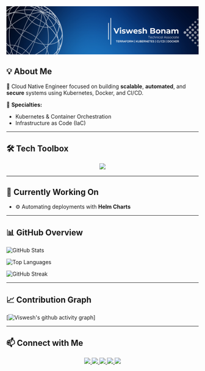<!-- Header Banner -->
<div align="center">
  <img src="https://raw.githubusercontent.com/VisweshBonam/VisweshBonam/main/banner2.jpg" alt="Github Banner" width="800"/>
</div>


## 💡 About Me
🚀 Cloud Native Engineer focused on building **scalable**, **automated**, and **secure** systems using Kubernetes, Docker, and CI/CD.

💼 **Specialties:**  
- Kubernetes & Container Orchestration  
- Infrastructure as Code (IaC)  

---

## 🛠 Tech Toolbox
<p align="center">
  <img src="https://skillicons.dev/icons?i=kubernetes,docker,git,linux,bash,jenkins,ansible,terraform,aws&theme=dark" />
</p>

---

## 🚀 Currently Working On
- ⚙️ Automating deployments with **Helm Charts**  

<!-- ---

## 🏗 Featured Architecture
<p align="center">
  <img src="./images/roboshop-architecture.png" alt="Roboshop 3-Tier Architecture" width="800"/>
</p> -->

<!-- ---

## 📌 Featured Projects
[![k8-roboshop-helm](https://github-readme-stats.vercel.app/api/pin/?username=VisweshBonam&repo=k8-roboshop-helm&theme=tokyonight)](https://github.com/VisweshBonam/k8-roboshop-helm)
[![docker](https://github-readme-stats.vercel.app/api/pin/?username=VisweshBonam&repo=docker&theme=tokyonight)](https://github.com/VisweshBonam/docker) -->

---

## 📊 GitHub Overview

![GitHub Stats](https://github-readme-stats.vercel.app/api?username=VisweshBonam&show_icons=true&theme=tokyonight)

![Top Languages](https://github-readme-stats.vercel.app/api/top-langs/?username=VisweshBonam&layout=compact&theme=tokyonight)

![GitHub Streak](https://streak-stats.demolab.com/?user=VisweshBonam&theme=tokyonight)

---


## 📈 Contribution Graph
[![Viswesh's github activity graph](https://github-readme-activity-graph.vercel.app/graph?username=VisweshBonam&bg_color=0f0c29&color=ffffff&line=4e54c8&point=ffffff&area=true&hide_border=true)]

---


## 📫 Connect with Me  

<p align="center">
  <a href="https://www.linkedin.com/in/viswesh-bonam/">
    <img src="https://img.shields.io/badge/LinkedIn-Viswesh%20Bonam-blue?logo=linkedin&logoColor=white" />
  </a>
  <a href="mailto:mailtovishu77@gmail.com">
    <img src="https://img.shields.io/badge/Email-mailtovishu77%40gmail.com-red?logo=gmail&logoColor=white" />
  </a>
  <a href="https://medium.com/@mailtovishu77">
    <img src="https://img.shields.io/badge/Medium-%40mailtovishu77-black?logo=medium&logoColor=white" />
  </a>
  <a href="https://twitter.com/yourhandle">
    <img src="https://img.shields.io/badge/Twitter-@yourhandle-1DA1F2?logo=twitter&logoColor=white" />
  </a>
  <a href="https://your-portfolio-link.com">
    <img src="https://img.shields.io/badge/Portfolio-Website-orange?logo=firefox&logoColor=white" />
  </a>
</p>


